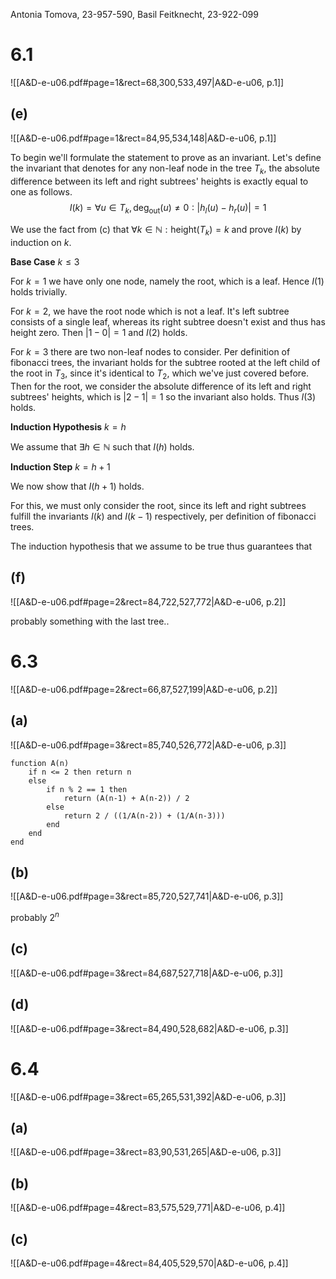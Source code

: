 
Antonia Tomova, 23-957-590,
Basil Feitknecht, 23-922-099

# 6.1
![[A&D-e-u06.pdf#page=1&rect=68,300,533,497|A&D-e-u06, p.1]]

## (e)
![[A&D-e-u06.pdf#page=1&rect=84,95,534,148|A&D-e-u06, p.1]]

To begin we'll formulate the statement to prove as an invariant. Let's define the invariant that denotes for any non-leaf node in the tree $T_{k}$, the absolute difference between its left and right subtrees' heights is exactly equal to one as follows.
$$
I(k) = \forall u \in T_{k}, \mathrm{deg}_{\text{out}}(u) \neq 0 : |h_{l}(u)-h_{r}(u)|=1
$$

We use the fact from $\text{(c)}$ that $\forall k \in \mathbb{N} : \mathrm{height}(T_{k}) = k$ and prove $I(k)$ by induction on $k$.


**Base Case** $k \leq 3$

For $k=1$ we have only one node, namely the root, which is a leaf. Hence $I(1)$ holds trivially.

For $k=2$, we have the root node which is not a leaf. It's left subtree consists of a single leaf, whereas its right subtree doesn't exist and thus has height zero. Then $|1-0|=1$ and $I(2)$ holds.

For $k=3$ there are two non-leaf nodes to consider. Per definition of fibonacci trees, the invariant holds for the subtree rooted at the left child of the root in $T_{3}$, since it's identical to $T_{2}$, which we've just covered before. Then for the root, we consider the absolute difference of its left and right subtrees' heights, which is $|2-1|=1$ so the invariant also holds. Thus $I(3)$ holds.


**Induction Hypothesis** $k = h$

We assume that $\exists h \in \mathbb{N}$ such that $I(h)$ holds.


**Induction Step** $k = h+1$

We now show that $I(h+1)$ holds.

For this, we must only consider the root, since its left and right subtrees fulfill the invariants $I(k)$ and $I(k-1)$ respectively, per definition of fibonacci trees.

The induction hypothesis that we assume to be true thus guarantees that 


## (f)
![[A&D-e-u06.pdf#page=2&rect=84,722,527,772|A&D-e-u06, p.2]]


probably something with the last tree..



# 6.3
![[A&D-e-u06.pdf#page=2&rect=66,87,527,199|A&D-e-u06, p.2]]

## (a)
![[A&D-e-u06.pdf#page=3&rect=85,740,526,772|A&D-e-u06, p.3]]

```
function A(n)
    if n <= 2 then return n
    else
        if n % 2 == 1 then
            return (A(n-1) + A(n-2)) / 2
        else
            return 2 / ((1/A(n-2)) + (1/A(n-3)))
        end
    end
end
```


## (b)
![[A&D-e-u06.pdf#page=3&rect=85,720,527,741|A&D-e-u06, p.3]]


probably $2^{n}$


## (c)
![[A&D-e-u06.pdf#page=3&rect=84,687,527,718|A&D-e-u06, p.3]]


## (d)
![[A&D-e-u06.pdf#page=3&rect=84,490,528,682|A&D-e-u06, p.3]]





# 6.4
![[A&D-e-u06.pdf#page=3&rect=65,265,531,392|A&D-e-u06, p.3]]


## (a)
![[A&D-e-u06.pdf#page=3&rect=83,90,531,265|A&D-e-u06, p.3]]




## (b)
![[A&D-e-u06.pdf#page=4&rect=83,575,529,771|A&D-e-u06, p.4]]



## (c)
![[A&D-e-u06.pdf#page=4&rect=84,405,529,570|A&D-e-u06, p.4]]


